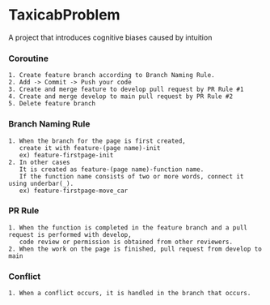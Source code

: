 # TaxicabProblem
A project that introduces cognitive biases caused by intuition

### Coroutine
    1. Create feature branch according to Branch Naming Rule.
    2. Add -> Commit -> Push your code
    3. Create and merge feature to develop pull request by PR Rule #1
    4. Create and merge develop to main pull request by PR Rule #2
    5. Delete feature branch

### Branch Naming Rule
    1. When the branch for the page is first created,
       create it with feature-(page name)-init
       ex) feature-firstpage-init
    2. In other cases
       It is created as feature-(page name)-function name.
       If the function name consists of two or more words, connect it using underbar(_).
       ex) feature-firstpage-move_car

### PR Rule
    1. When the function is completed in the feature branch and a pull request is performed with develop,
       code review or permission is obtained from other reviewers.
    2. When the work on the page is finished, pull request from develop to main

### Conflict
    1. When a conflict occurs, it is handled in the branch that occurs.
